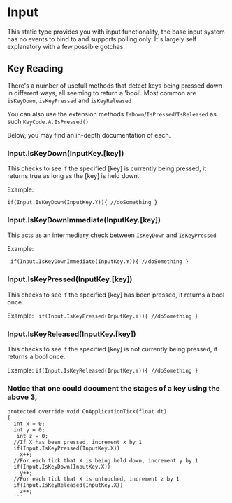 # Input

This static type provides you with input functionality, the base input system has no events to bind to and supports polling only. It's largely self explanatory with a few possible gotchas.

## Key Reading

There's a number of usefull methods that detect keys being pressed down in different ways, all seeming to return a 'bool'. Most common are `isKeyDown`, `isKeyPressed` and `isKeyReleased`

You can also use the extension methods `IsDown`/`IsPressed`/`IsReleased` as such `KeyCode.A.IsPressed()`

Below, you may find an in-depth documentation of each.

 ### Input.IsKeyDown(InputKey.[key])
   This checks to see if the specified [key] is currently being pressed, it returns true as long as the [key] is held down. 
   
   Example:
   
``
 if(Input.IsKeyDown(InputKey.Y)){
  //doSomething
   } ``
        
 ### Input.IsKeyDownImmediate(InputKey.[key])
   This acts as an intermediary check between `IsKeyDown` and `IsKeyPressed`      
   
   Example:
   
``
        if(Input.IsKeyDownImmediate(InputKey.Y)){
        //doSomething
        }``
        
 ### Input.IsKeyPressed(InputKey.[key])
   This checks to see if the specified [key] has been pressed, it returns a bool once. 
   
   Example:
``
        if(Input.IsKeyPressed(InputKey.Y)){
        //doSomething
        }``
        
 ### Input.IsKeyReleased(InputKey.[key])
   This checks to see if the specified [key] is not currently being pressed, it returns a bool once. 
   
   Example:
``
        if(Input.IsKeyReleased(InputKey.Y)){
        //doSomething
        }  ``
      
 ### Notice that one could document the stages of a key using the above 3, 
  ```CSharp
  protected override void OnApplicationTick(float dt)
  {
    int x = 0;
    int y = 0;
     int z = 0;
    //If X has been pressed, increment x by 1
    if(Input.IsKeyPressed(InputKey.X))
      x++;
    //For each tick that X is being held down, increment y by 1
    if(Input.IsKeyDown(InputKey.X))
      y++;
    //For each tick that X is untouched, increment z by 1
    if(Input.IsKeyReleased(InputKey.X))
      z++;
    ```
